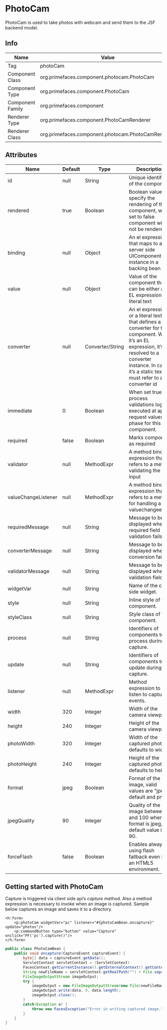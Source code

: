 # PhotoCam

PhotoCam is used to take photos with webcam and send them to the JSF backend model.

## Info

| Name | Value |
| --- | --- |
| Tag | photoCam
| Component Class | org.primefaces.component.photocam.PhotoCam
| Component Type | org.primefaces.component.PhotoCam
| Component Family | org.primefaces.component |
| Renderer Type | org.primefaces.component.PhotoCamRenderer
| Renderer Class | org.primefaces.component.photocam.PhotoCamRenderer

## Attributes

| Name | Default | Type | Description | 
| --- | --- | --- | --- |
id | null | String | Unique identifier of the component
rendered | true | Boolean | Boolean value to specify the rendering of the component, when set to false component will not be rendered.
binding | null | Object | An el expression that maps to a server side UIComponent instance in a backing bean
value | null | Object | Value of the component than can be either an EL expression of a literal text
converter | null | Converter/String | An el expression or a literal text that defines a converter for the component. When it’s an EL expression, it’s resolved to a converter instance. In case it’s a static text, it must refer to a converter id
immediate | 0 | Boolean | When set true, process validations logic is executed at apply request values phase for this component.
required | false | Boolean | Marks component as required
validator | null | MethodExpr | A method binding expression that refers to a method validating the input
valueChangeListener | null | MethodExpr | A method binding expression that refers to a method for handling a valuechangeevent
requiredMessage | null | String | Message to be displayed when required field validation fails.
converterMessage | null | String | Message to be displayed when conversion fails.
validatorMessage | null | String | Message to be displayed when validation fields.
widgetVar | null | String | Name of the client side widget.
style | null | String | Inline style of the component.
styleClass | null | String | Style class of the component.
process | null | String | Identifiers of components to process during capture.
update | null | String | Identifiers of components to update during capture.
listener | null | MethodExpr | Method expression to listen to capture events.
width | 320 | Integer | Width of the camera viewport.
height | 240 | Integer | Height of the camera viewport.
photoWidth | 320 | Integer | Width of the captured photo, defaults to width.
photoHeight | 240 | Integer | Height of the captured photo, defaults to height.
format | jpeg | Boolean | Format of the image, valid values are "jpeg" default and png.
jpegQuality | 90 | Integer | Quality of the image between 0 and 100 when the format is jpeg, default value is 90.
forceFlash | false | Boolean | Enables always using flash fallback even in an HTML5 environment.

## Getting started with PhotoCam
Capture is triggered via client side api’s _capture_ method. Also a method expression is necessary to
invoke when an image is captured. Sample below captures an image and saves it to a directory.

```xhtml
<h:form>
    <p:photoCam widgetVar="pc" listener="#{photoCamBean.oncapture}" update="photos"/>
    <p:commandButton type="button" value="Capture" onclick="PF('pc').capture()"/>
</h:form>
```
```java
public class PhotoCamBean {
    public void oncapture(CaptureEvent captureEvent) {
        byte[] data = captureEvent.getData();
        ServletContext servletContext = (ServletContext)
        FacesContext.getCurrentInstance().getExternalContext().getContext();
        String newFileName = servletContext.getRealPath("") + File.separator + "photocam" + File.separator + "captured.png";
        FileImageOutputStream imageOutput;
        try {
            imageOutput = new FileImageOutputStream(new File(newFileName));
            imageOutput.write(data, 0, data.length);
            imageOutput.close();
        }
        catch(Exception e) {
            throw new FacesException("Error in writing captured image.");
        }
    }
}
```
